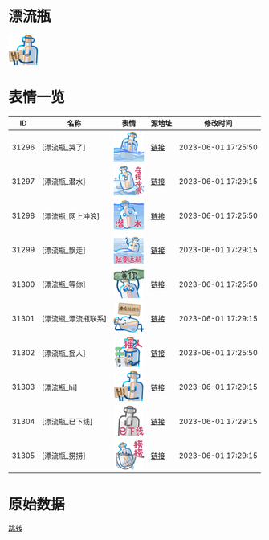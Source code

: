 # 漂流瓶

<img src="./cover.png" height="60" alt="cover" />

# 表情一览

|ID|名称|表情|源地址|修改时间|
|----|----|----|----|----|
|31296|[漂流瓶_哭了]|<img src="./pic/031296_%5B漂流瓶_哭了%5D.png" height="60" alt="哭了"/>|[链接](https://i0.hdslb.com/bfs/garb/item/ad375109f370de85317bff6a4042d24cabcc24a9.png)|2023-06-01 17:25:50|
|31297|[漂流瓶_潜水]|<img src="./pic/031297_%5B漂流瓶_潜水%5D.png" height="60" alt="潜水"/>|[链接](https://i0.hdslb.com/bfs/garb/item/882a95a528f2464b26fad6101ce975162f126f6d.png)|2023-06-01 17:29:15|
|31298|[漂流瓶_网上冲浪]|<img src="./pic/031298_%5B漂流瓶_网上冲浪%5D.png" height="60" alt="网上冲浪"/>|[链接](https://i0.hdslb.com/bfs/garb/item/e42ed6c60e0874f651de43b16e4d59a7765d9bc8.png)|2023-06-01 17:25:50|
|31299|[漂流瓶_飘走]|<img src="./pic/031299_%5B漂流瓶_飘走%5D.png" height="60" alt="飘走"/>|[链接](https://i0.hdslb.com/bfs/garb/item/246f8bb255766f8a87f06ec2f23dcf7d41863b2b.png)|2023-06-01 17:29:15|
|31300|[漂流瓶_等你]|<img src="./pic/031300_%5B漂流瓶_等你%5D.png" height="60" alt="等你"/>|[链接](https://i0.hdslb.com/bfs/garb/item/2b7e7109ec906afeda8eaddf660c15dca665f230.png)|2023-06-01 17:25:50|
|31301|[漂流瓶_漂流瓶联系]|<img src="./pic/031301_%5B漂流瓶_漂流瓶联系%5D.png" height="60" alt="漂流瓶联系"/>|[链接](https://i0.hdslb.com/bfs/garb/item/72bfa0dc7d85528c91d0562df8b9225025fdb627.png)|2023-06-01 17:29:15|
|31302|[漂流瓶_摇人]|<img src="./pic/031302_%5B漂流瓶_摇人%5D.png" height="60" alt="摇人"/>|[链接](https://i0.hdslb.com/bfs/garb/item/835a8f6e87bf69a8d34ef1fbb531d7aabecb43f2.png)|2023-06-01 17:25:50|
|31303|[漂流瓶_hi]|<img src="./pic/031303_%5B漂流瓶_hi%5D.png" height="60" alt="hi"/>|[链接](https://i0.hdslb.com/bfs/garb/item/c57fabe54a01b41fabeaa4561121a12dcbe901a2.png)|2023-06-01 17:29:15|
|31304|[漂流瓶_已下线]|<img src="./pic/031304_%5B漂流瓶_已下线%5D.png" height="60" alt="已下线"/>|[链接](https://i0.hdslb.com/bfs/garb/item/1dd94c6c47eda28bd89425605741cdb916cc18ef.png)|2023-06-01 17:29:15|
|31305|[漂流瓶_捞捞]|<img src="./pic/031305_%5B漂流瓶_捞捞%5D.png" height="60" alt="捞捞"/>|[链接](https://i0.hdslb.com/bfs/garb/item/3eb3ff2d90c495a92602ff4ce0ac718bf7549054.png)|2023-06-01 17:29:15|

# 原始数据

[跳转](./raw.json)

